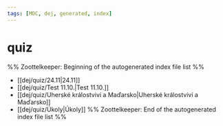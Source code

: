 ```yaml
---
tags: [MOC, dej, generated, index]
---
```

# quiz
%% Zoottelkeeper: Beginning of the autogenerated index file list  %%
-  [[dej/quiz/24.11|24.11]]
-  [[dej/quiz/Test 11.10.|Test 11.10.]]
-  [[dej/quiz/Uherské králostviví a Maďarsko|Uherské králostviví a Maďarsko]]
-  [[dej/quiz/Úkoly|Úkoly]]
%% Zoottelkeeper: End of the autogenerated index file list  %%
